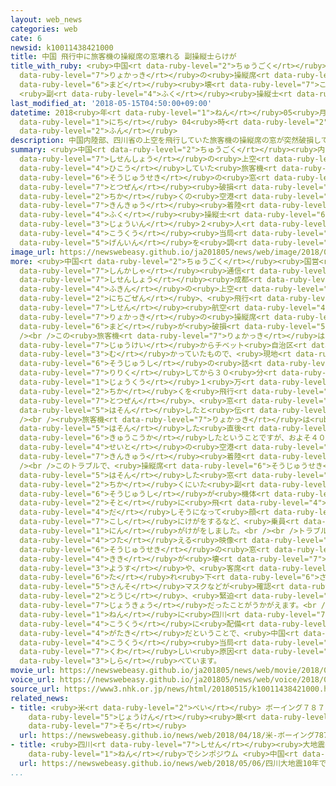 ```yaml
---
layout: web_news
categories: web
cate: 6
newsid: k10011438421000
title: 中国 飛行中に旅客機の操縦席の窓壊れる 副操縦士らけが
title_with_ruby: <ruby>中国<rt data-ruby-level="2">ちゅうごく</rt></ruby> <ruby>飛行中<rt data-ruby-level="4">ひこうちゅう</rt></ruby>に<ruby>旅客機<rt
  data-ruby-level="7">りょかっき</rt></ruby>の<ruby>操縦席<rt data-ruby-level="6">そうじゅうせき</rt></ruby>の<ruby>窓<rt
  data-ruby-level="6">まど</rt></ruby><ruby>壊<rt data-ruby-level="7">こわ</rt></ruby>れる
  <ruby>副<rt data-ruby-level="4">ふく</rt></ruby><ruby>操縦士<rt data-ruby-level="6">そうじゅうし</rt></ruby>らけが
last_modified_at: '2018-05-15T04:50:00+09:00'
datetime: 2018<ruby>年<rt data-ruby-level="1">ねん</rt></ruby>05<ruby>月<rt data-ruby-level="1">がつ</rt></ruby>15<ruby>日<rt
  data-ruby-level="1">にち</rt></ruby> 04<ruby>時<rt data-ruby-level="2">じ</rt></ruby>50<ruby>分<rt
  data-ruby-level="2">ふん</rt></ruby>
description: 中国内陸部、四川省の上空を飛行していた旅客機の操縦席の窓が突然破損して近くの空港に緊急着陸し、副操縦士など乗員２人がけがをして航空当局が原因を調べています。
summary: <ruby>中国<rt data-ruby-level="2">ちゅうごく</rt></ruby><ruby>内陸部<rt data-ruby-level="4">ないりくぶ</rt></ruby>、<ruby>四川省<rt
  data-ruby-level="7">しせんしょう</rt></ruby>の<ruby>上空<rt data-ruby-level="1">じょうくう</rt></ruby>を<ruby>飛行<rt
  data-ruby-level="4">ひこう</rt></ruby>していた<ruby>旅客機<rt data-ruby-level="7">りょかっき</rt></ruby>の<ruby>操縦席<rt
  data-ruby-level="6">そうじゅうせき</rt></ruby>の<ruby>窓<rt data-ruby-level="6">まど</rt></ruby>が<ruby>突然<rt
  data-ruby-level="7">とつぜん</rt></ruby><ruby>破損<rt data-ruby-level="5">はそん</rt></ruby>して<ruby>近<rt
  data-ruby-level="2">ちか</rt></ruby>くの<ruby>空港<rt data-ruby-level="3">くうこう</rt></ruby>に<ruby>緊急<rt
  data-ruby-level="7">きんきゅう</rt></ruby><ruby>着陸<rt data-ruby-level="4">ちゃくりく</rt></ruby>し、<ruby>副<rt
  data-ruby-level="4">ふく</rt></ruby><ruby>操縦士<rt data-ruby-level="6">そうじゅうし</rt></ruby>など<ruby>乗員<rt
  data-ruby-level="3">じょういん</rt></ruby>２<ruby>人<rt data-ruby-level="1">にん</rt></ruby>がけがをして<ruby>航空<rt
  data-ruby-level="4">こうくう</rt></ruby><ruby>当局<rt data-ruby-level="3">とうきょく</rt></ruby>が<ruby>原因<rt
  data-ruby-level="5">げんいん</rt></ruby>を<ruby>調<rt data-ruby-level="3">しら</rt></ruby>べています。
image_url: https://newswebeasy.github.io/ja201805/news/web/image/2018/05/15/K10011438421_1805150447_1805150450_01_03.jpg
more: <ruby>中国<rt data-ruby-level="2">ちゅうごく</rt></ruby><ruby>国営<rt data-ruby-level="5">こくえい</rt></ruby>の<ruby>新華社<rt
  data-ruby-level="7">しんかしゃ</rt></ruby><ruby>通信<rt data-ruby-level="4">つうしん</rt></ruby>などによりますと、<ruby>四川省<rt
  data-ruby-level="7">しせんしょう</rt></ruby><ruby>成都<rt data-ruby-level="4">せいと</rt></ruby><ruby>付近<rt
  data-ruby-level="4">ふきん</rt></ruby>の<ruby>上空<rt data-ruby-level="1">じょうくう</rt></ruby>で、１４<ruby>日午前<rt
  data-ruby-level="2">にちごぜん</rt></ruby>、<ruby>飛行<rt data-ruby-level="4">ひこう</rt></ruby>していた<ruby>四川<rt
  data-ruby-level="7">しせん</rt></ruby><ruby>航空<rt data-ruby-level="4">こうくう</rt></ruby>の<ruby>旅客機<rt
  data-ruby-level="7">りょかっき</rt></ruby>の<ruby>操縦席<rt data-ruby-level="6">そうじゅうせき</rt></ruby>の<ruby>窓<rt
  data-ruby-level="6">まど</rt></ruby>が<ruby>破損<rt data-ruby-level="5">はそん</rt></ruby>しました。<br
  /><br />この<ruby>旅客機<rt data-ruby-level="7">りょかっき</rt></ruby>は、<ruby>内陸部<rt data-ruby-level="4">ないりくぶ</rt></ruby>の<ruby>重慶<rt
  data-ruby-level="7">じゅうけい</rt></ruby>からチベット<ruby>自治区<rt data-ruby-level="4">じちく</rt></ruby>のラサに<ruby>向<rt
  data-ruby-level="3">む</rt></ruby>かっていたもので、<ruby>現地<rt data-ruby-level="5">げんち</rt></ruby>メディアは<ruby>操縦士<rt
  data-ruby-level="6">そうじゅうし</rt></ruby>の<ruby>話<rt data-ruby-level="2">はなし</rt></ruby>として<ruby>離陸<rt
  data-ruby-level="7">りりく</rt></ruby>してから３０<ruby>分<rt data-ruby-level="2">ぷん</rt></ruby>ほどして、<ruby>上空<rt
  data-ruby-level="1">じょうくう</rt></ruby>１<ruby>万<rt data-ruby-level="2">まん</rt></ruby>メートル<ruby>近<rt
  data-ruby-level="2">ちか</rt></ruby>くを<ruby>飛行<rt data-ruby-level="4">ひこう</rt></ruby>していたところ、<ruby>突然<rt
  data-ruby-level="7">とつぜん</rt></ruby>、<ruby>窓<rt data-ruby-level="6">まど</rt></ruby>が<ruby>破損<rt
  data-ruby-level="5">はそん</rt></ruby>したと<ruby>伝<rt data-ruby-level="4">つた</rt></ruby>えています。<br
  /><br /><ruby>旅客機<rt data-ruby-level="7">りょかっき</rt></ruby>は<ruby>窓<rt data-ruby-level="6">まど</rt></ruby>が<ruby>破損<rt
  data-ruby-level="5">はそん</rt></ruby>した<ruby>直後<rt data-ruby-level="2">ちょくご</rt></ruby>、<ruby>急降下<rt
  data-ruby-level="6">きゅうこうか</rt></ruby>したということですが、およそ４０<ruby>分後<rt data-ruby-level="2">ぷんご</rt></ruby>に<ruby>成都<rt
  data-ruby-level="4">せいと</rt></ruby>の<ruby>空港<rt data-ruby-level="3">くうこう</rt></ruby>に<ruby>緊急<rt
  data-ruby-level="7">きんきゅう</rt></ruby><ruby>着陸<rt data-ruby-level="4">ちゃくりく</rt></ruby>しました。<br
  /><br />このトラブルで、<ruby>操縦席<rt data-ruby-level="6">そうじゅうせき</rt></ruby>で<ruby>破損<rt
  data-ruby-level="5">はそん</rt></ruby>した<ruby>窓<rt data-ruby-level="6">まど</rt></ruby>の<ruby>近<rt
  data-ruby-level="2">ちか</rt></ruby>くにいた<ruby>副<rt data-ruby-level="4">ふく</rt></ruby><ruby>操縦士<rt
  data-ruby-level="6">そうじゅうし</rt></ruby>が<ruby>機体<rt data-ruby-level="4">きたい</rt></ruby>の<ruby>外<rt
  data-ruby-level="2">そと</rt></ruby>に<ruby>飛<rt data-ruby-level="4">と</rt></ruby>び<ruby>出<rt
  data-ruby-level="4">だ</rt></ruby>しそうになって<ruby>顔<rt data-ruby-level="2">かお</rt></ruby>や<ruby>腰<rt
  data-ruby-level="7">こし</rt></ruby>にけがをするなど、<ruby>乗員<rt data-ruby-level="3">じょういん</rt></ruby>２<ruby>人<rt
  data-ruby-level="1">にん</rt></ruby>がけがをしました。<br /><br />トラブルのあった<ruby>旅客機<rt data-ruby-level="7">りょかっき</rt></ruby>を<ruby>伝<rt
  data-ruby-level="4">つた</rt></ruby>える<ruby>映像<rt data-ruby-level="6">えいぞう</rt></ruby>では、<ruby>操縦席<rt
  data-ruby-level="6">そうじゅうせき</rt></ruby>の<ruby>窓<rt data-ruby-level="6">まど</rt></ruby>とともに<ruby>機器<rt
  data-ruby-level="4">きき</rt></ruby>が<ruby>壊<rt data-ruby-level="7">こわ</rt></ruby>れている<ruby>様子<rt
  data-ruby-level="3">ようす</rt></ruby>や、<ruby>客席<rt data-ruby-level="4">きゃくせき</rt></ruby>で<ruby>垂<rt
  data-ruby-level="6">た</rt></ruby>れ<ruby>下<rt data-ruby-level="6">さ</rt></ruby>がっている<ruby>酸素<rt
  data-ruby-level="5">さんそ</rt></ruby>マスクなどが<ruby>確認<rt data-ruby-level="7">かくにん</rt></ruby>でき、<ruby>当時<rt
  data-ruby-level="2">とうじ</rt></ruby>、<ruby>緊迫<rt data-ruby-level="7">きんぱく</rt></ruby>した<ruby>状況<rt
  data-ruby-level="7">じょうきょう</rt></ruby>だったことがうかがえます。<br /><br />この<ruby>旅客機<rt data-ruby-level="7">りょかっき</rt></ruby>は２０１１<ruby>年<rt
  data-ruby-level="1">ねん</rt></ruby>に<ruby>四川<rt data-ruby-level="7">しせん</rt></ruby><ruby>航空<rt
  data-ruby-level="4">こうくう</rt></ruby>に<ruby>配備<rt data-ruby-level="5">はいび</rt></ruby>されたエアバスＡ３１９<ruby>型機<rt
  data-ruby-level="4">がたき</rt></ruby>だということで、<ruby>中国<rt data-ruby-level="2">ちゅうごく</rt></ruby>の<ruby>航空<rt
  data-ruby-level="4">こうくう</rt></ruby><ruby>当局<rt data-ruby-level="3">とうきょく</rt></ruby>が<ruby>詳<rt
  data-ruby-level="7">くわ</rt></ruby>しい<ruby>原因<rt data-ruby-level="5">げんいん</rt></ruby>を<ruby>調<rt
  data-ruby-level="3">しら</rt></ruby>べています。
movie_url: https://newswebeasy.github.io/ja201805/news/web/movie/2018/05/15/k10011438421_201805150447_201805150450.mp4
voice_url: https://newswebeasy.github.io/ja201805/news/web/voice/2018/05/15/k10011438421_201805150447_201805150450.mp3
source_url: https://www3.nhk.or.jp/news/html/20180515/k10011438421000.html
related_news:
- title: <ruby>米<rt data-ruby-level="2">べい</rt></ruby> ボーイング７８７の<ruby>運航<rt data-ruby-level="4">うんこう</rt></ruby><ruby>条件<rt
    data-ruby-level="5">じょうけん</rt></ruby><ruby>厳<rt data-ruby-level="6">きび</rt></ruby>しくする<ruby>措置<rt
    data-ruby-level="7">そち</rt></ruby>
  url: https://newswebeasy.github.io/news/web/2018/04/18/米-ボーイング787の運航条件厳しくする措置
- title: <ruby>四川<rt data-ruby-level="7">しせん</rt></ruby><ruby>大地震<rt data-ruby-level="7">おおじしん</rt></ruby>10<ruby>年<rt
    data-ruby-level="1">ねん</rt></ruby>でシンポジウム <ruby>中国<rt data-ruby-level="2">ちゅうごく</rt></ruby>
  url: https://newswebeasy.github.io/news/web/2018/05/06/四川大地震10年でシンポジウム-中国
...
```

